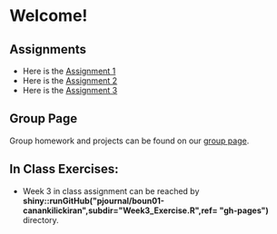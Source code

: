 # Welcome!

## Assignments
* Here is the [Assignment 1](https://pjournal.github.io/boun01-canankilickiran/HW1.html)
* Here is the [Assignment 2](https://pjournal.github.io/boun01-canankilickiran/HW2.html)
* Here is the [Assignment 3](https://pjournal.github.io/boun01-canankilickiran/HW3.html)

## Group Page
Group homework and projects can be found on our [group page](https://pjournal.github.io/boun01g-r-ammstein/).

## In Class Exercises:
* Week 3 in class assignment can be reached by **shiny::runGitHub("pjournal/boun01-canankilickiran",subdir="Week3_Exercise.R",ref= "gh-pages")** directory.
 
